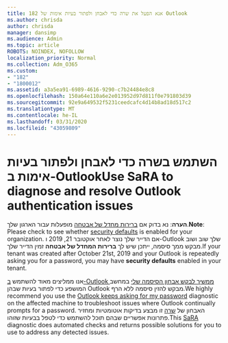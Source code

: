 ```yaml
---
title: 182 אנא הפעל את שרה כדי לאבחן ולפתור בעיות אימות של Outlook
ms.author: chrisda
author: chrisda
manager: dansimp
ms.audience: Admin
ms.topic: article
ROBOTS: NOINDEX, NOFOLLOW
localization_priority: Normal
ms.collection: Adm_O365
ms.custom:
- "182"
- "1800012"
ms.assetid: a3a5ea91-6989-4616-9290-c7b24484e8c8
ms.openlocfilehash: 150a64e110a6e2e013952d97d811f0e791803d39
ms.sourcegitcommit: 92e9a649532f5231ceedcafc4d14b8ad18d517c2
ms.translationtype: MT
ms.contentlocale: he-IL
ms.lasthandoff: 03/31/2020
ms.locfileid: "43059809"
---
```

# <a name="use-sara-to-diagnose-and-resolve-outlook-authentication-issues"></a><span data-ttu-id="3685e-102">השתמש בשרה כדי לאבחן ולפתור בעיות אימות ב-Outlook</span><span class="sxs-lookup"><span data-stu-id="3685e-102">Use SaRA to diagnose and resolve Outlook authentication issues</span></span>

<span data-ttu-id="3685e-103">**הערה**: נא בדוק אם [ברירות מחדל של אבטחה](http://aka.ms/securitydefaults) מופעלות עבור הארגון שלך.</span><span class="sxs-lookup"><span data-stu-id="3685e-103">**Note**: Please check to see whether [security defaults](http://aka.ms/securitydefaults) is enabled for your organization.</span></span> <span data-ttu-id="3685e-104">אם הדייר שלך נוצר לאחר אוקטובר 21, 2019 ו-Outlook שלך שוב ושוב מבקש ממך סיסמה, ייתכן שיש לך **ברירות המחדל של אבטחה** זמין הדייר שלך.</span><span class="sxs-lookup"><span data-stu-id="3685e-104">If your tenant was created after October 21st, 2019 and your Outlook is repeatedly asking you for a password, you may have **security defaults** enabled in your tenant.</span></span>

<span data-ttu-id="3685e-105">אנו ממליצים מאוד להשתמש [ב-Outlook ממשיך לבקש אבחון הסיסמה שלי](https://aka.ms/SaRA-OutlookPwdPrompt-Alchemy) במחשב המושפע כדי לפתור בעיות שבהן Outlook מבקש להזין סיסמה ללא הרף.</span><span class="sxs-lookup"><span data-stu-id="3685e-105">We highly recommend you use the [Outlook keeps asking for my password](https://aka.ms/SaRA-OutlookPwdPrompt-Alchemy) diagnostic on the affected machine to troubleshoot issues where Outlook continually prompts for a password.</span></span> <span data-ttu-id="3685e-106">האבחון של [שרה](https://diagnostics.office.com/#/) זו מבצע בדיקות אוטומטיות ומחזיר פתרונות אפשריים שבהם תוכל להשתמש כדי לטפל בבעיות שזוהו.</span><span class="sxs-lookup"><span data-stu-id="3685e-106">This [SaRA](https://diagnostics.office.com/#/) diagnostic does automated checks and returns possible solutions for you to use to address any detected issues.</span></span>
